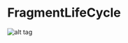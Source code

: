 # FragmentLifeCycle
![alt tag](https://camo.githubusercontent.com/c2f644dcaf527a6be7d5a88d6fa6792bbf1107e2/687474703a2f2f332e62702e626c6f6773706f742e636f6d2f2d594a53452d69516e6772772f5533624c48506e423159492f41414141414141414257732f434430334b70364f2d7a4d2f73313630302f667261676d656e746c6966656379636c652e706e67)
